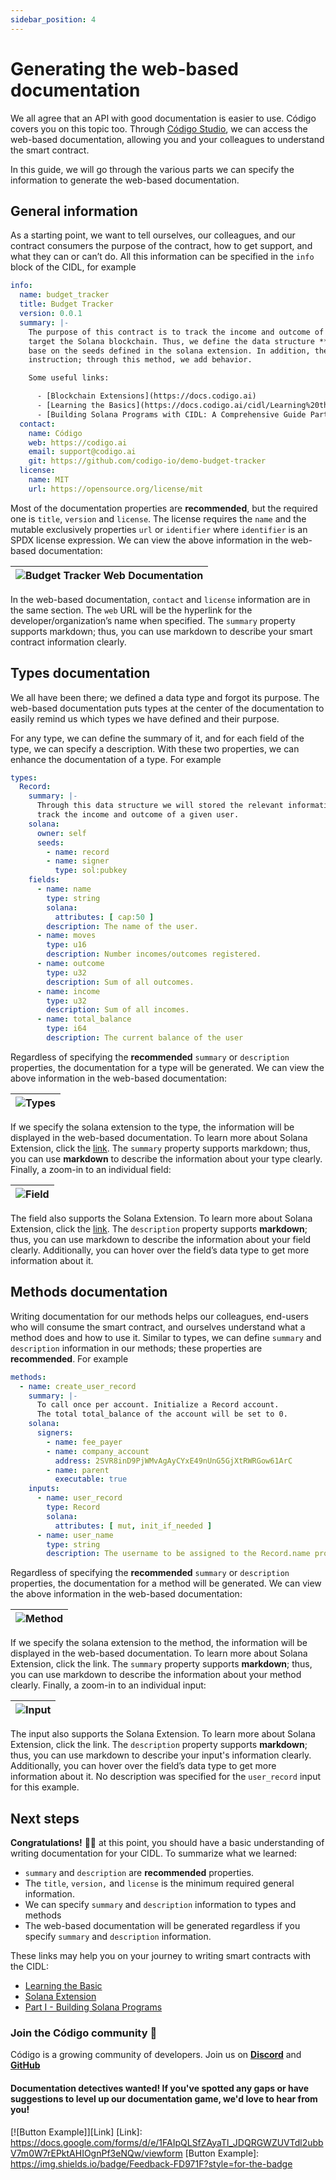 ```yaml
---
sidebar_position: 4
---
```


# Generating the web-based documentation

We all agree that an API with good documentation is easier to use. Código covers you on this topic too.
Through [Código Studio](https://studio.codigo.ai), we can access the web-based documentation, allowing you and your
colleagues to understand the smart contract.

In this guide, we will go through the various parts we can specify the information to generate the web-based
documentation.

## General information

As a starting point, we want to tell ourselves, our colleagues, and our contract consumers the purpose of the contract,
how to get support, and what they can or can’t do. All this information can be specified in the `info` block of the
CIDL, for example

```yaml showLineNumbers
info:
  name: budget_tracker
  title: Budget Tracker
  version: 0.0.1
  summary: |-
    The purpose of this contract is to track the income and outcome of a given user. For this contract, we are going to 
    target the Solana blockchain. Thus, we define the data structure **Record** that will be transpile to a PDA Account 
    base on the seeds defined in the solana extension. In addition, the contract defines three methods, also known as 
    instruction; through this method, we add behavior.

    Some useful links:

      - [Blockchain Extensions](https://docs.codigo.ai)
      - [Learning the Basics](https://docs.codigo.ai/cidl/Learning%20the%20Basics)
      - [Building Solana Programs with CIDL: A Comprehensive Guide Part I](https://docs.codigo.ai/guides/guide-1)
  contact:
    name: Código
    web: https://codigo.ai
    email: support@codigo.ai
    git: https://github.com/codigo-io/demo-budget-tracker
  license:
    name: MIT
    url: https://opensource.org/license/mit
```

Most of the documentation properties are **recommended**, but the required one is `title`, `version` and `license`. The
license requires the `name` and the mutable exclusively properties `url` or `identifier` where `identifier` is an SPDX
license expression. We can view the above information in the web-based documentation:

| ![Budget Tracker Web Documentation](../../static/img/Budget%20Tracker%20Web%20Documentation.png) |
|:-------------------------------------------------------------------------------------------------|

In the web-based documentation, `contact` and `license` information are in the same section. The `web` URL will be the
hyperlink for the developer/organization’s name when specified. The `summary` property supports markdown; thus, you can
use markdown to describe your smart contract information clearly.

## Types documentation

We all have been there; we defined a data type and forgot its purpose. The web-based documentation puts types at the
center of the documentation to easily remind us which types we have defined and their purpose.

For any type, we can define the summary of it, and for each field of the type, we can specify a description. With these
two properties, we can enhance the documentation of a type. For example

```yaml showLineNumbers
types:
  Record:
    summary: |-
      Through this data structure we will stored the relevant information to
      track the income and outcome of a given user.
    solana:
      owner: self
      seeds:
        - name: record
        - name: signer
          type: sol:pubkey
    fields:
      - name: name
        type: string
        solana:
          attributes: [ cap:50 ]
        description: The name of the user.
      - name: moves
        type: u16
        description: Number incomes/outcomes registered.
      - name: outcome
        type: u32
        description: Sum of all outcomes.
      - name: income
        type: u32
        description: Sum of all incomes.
      - name: total_balance
        type: i64
        description: The current balance of the user
```

Regardless of specifying the **recommended** `summary` or `description` properties, the documentation for a type will be
generated. We can view the above information in the web-based documentation:

| ![Types](../../static/img/Types%20web%20documentation.png) |
|:-----------------------------------------------------------|

If we specify the solana extension to the type, the information will be displayed in the web-based documentation. To
learn more about Solana Extension, click
the [link](../código-interface-description-language/blockchain-extensions/solana). The `summary` property supports
markdown; thus, you can use **markdown** to describe the information about your type
clearly. Finally, a zoom-in to an individual field:

| ![Field](../../static/img/Field%20web%20documentation.png) |
|:-----------------------------------------------------------|

The field also supports the Solana Extension. To learn more about Solana Extension, click
the [link](../código-interface-description-language/blockchain-extensions/solana). The `description` property
supports **markdown**; thus, you can use markdown to describe the information about your field clearly. Additionally,
you can hover over the field’s data type to get more information about it.

## Methods documentation

Writing documentation for our methods helps our colleagues, end-users who will consume the smart contract, and ourselves
understand what a method does and how to use it. Similar to types, we can define `summary` and `description` information
in our methods; these properties are **recommended**. For example

```yaml showLineNumbers
methods:
  - name: create_user_record
    summary: |-
      To call once per account. Initialize a Record account.
      The total total_balance of the account will be set to 0.
    solana:
      signers:
        - name: fee_payer
        - name: company_account
          address: 2SVR8inD9PjWMvAgAyCYxE49nUnG5GjXtRWRGow61ArC
        - name: parent
          executable: true
    inputs:
      - name: user_record
        type: Record
        solana:
          attributes: [ mut, init_if_needed ]
      - name: user_name
        type: string
        description: The username to be assigned to the Record.name property
```

Regardless of specifying the **recommended** `summary` or `description` properties, the documentation for a method will
be generated. We can view the above information in the web-based documentation:

| ![Method](../../static/img/Methods%20web%20documentation.png) |
|:--------------------------------------------------------------|

If we specify the solana extension to the method, the information will be displayed in the web-based documentation. To
learn more about Solana Extension, click the link. The `summary` property supports **markdown**; thus, you can use
markdown to describe the information about your method clearly. Finally, a zoom-in to an individual input:

| ![Input](../../static/img/Input%20web%20documentation.png) |
|:-----------------------------------------------------------|

The input also supports the Solana Extension. To learn more about Solana Extension, click the link. The `description`
property supports **markdown**; thus, you can use markdown to describe your input's information clearly. Additionally,
you can hover over the field’s data type to get more information about it. No description was specified for
the `user_record` input for this example.

## Next steps

**Congratulations!** 🎉👏 at this point, you should have a basic understanding of writing documentation for your CIDL. To
summarize what we learned:

- `summary` and `description` are **recommended** properties.
- The `title`, `version,` and `license` is the minimum required general information.
- We can specify `summary` and `description` information to types and methods
- The web-based documentation will be generated regardless if you specify `summary` and `description` information.

These links may help you on your journey to writing smart contracts with the CIDL:

- [Learning the Basic](../código-interface-description-language/learning-the-basics.md)
- [Solana Extension](../código-interface-description-language/blockchain-extensions/solana)
- [Part I - Building Solana Programs](./part-1-building-solana-programs.md)

### Join the Código community 💚

Código is a growing community of developers. Join us on
**[Discord](https://docs.google.com/forms/d/e/1FAIpQLSdSG0OgJ5xuwwU7JiSGBdn01L3ID68qNCd2HAnFSztXVYKmBg/viewform)**
and **[GitHub](https://docs.google.com/forms/d/e/1FAIpQLSdGDGH4bwQf5dX3-uFCYeRKzIGbd5dVEPxHKQPTt63bBVVcVQ/viewform)**

#### Documentation detectives wanted! If you've spotted any gaps or have suggestions to level up our documentation game, we'd love to hear from you!

[![Button Example]][Link]
[Link]: https://docs.google.com/forms/d/e/1FAIpQLSfZAyaTl_JDQRGWZUVTdl2ubbV7m0W7rEPktAHIOgnPf3eNQw/viewform
[Button Example]: https://img.shields.io/badge/Feedback-FD971F?style=for-the-badge